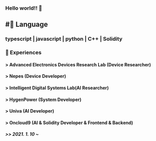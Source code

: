 ### Hello world!! 👋

## #💬 Language
### typescript | javascript | python | C++ | Solidity

### 🔭 Experiences

#### > Advanced Electronics Devices Research Lab (Device Researcher)
#### > Nepes (Device Developer)
#### > Intelligent Digital Systems Lab(AI Researcher)
#### > HygenPower (System Developer)
#### > Univa (AI Developer)

#### > Oncloud9 (AI & Solidity Developer & Frontend & Backend)
##### >> 2021. 1. 10 ~


<!--
**Tak2een/Tak2een** is a ✨ _special_ ✨ repository because its `README.md` (this file) appears on your GitHub profile.

Here are some ideas to get you started:

- 🔭 I’m currently working on ...
- 🌱 I’m currently learning ...
- 👯 I’m looking to collaborate on ...
- 🤔 I’m looking for help with ...
- 💬 Ask me about ...
- 📫 How to reach me: ...
- 😄 Pronouns: ...
- ⚡ Fun fact: ...
-->
